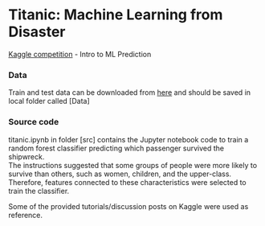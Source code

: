 # Titanic: Machine Learning from Disaster
[Kaggle competition](https://www.kaggle.com/c/titanic) - Intro to ML Prediction

### Data
Train and test data can be downloaded from [here](https://www.kaggle.com/c/titanic/data) and should be saved in local folder called [Data]

### Source code
titanic.ipynb in folder [src] contains the Jupyter notebook code to train a random forest classifier predicting which passenger survived the shipwreck.    
The instructions suggested that some groups of people were more likely to survive than others, such as women, children, and the upper-class.   
Therefore, features connected to these characteristics were selected to train the classifier.   

Some of the provided tutorials/discussion posts on Kaggle were used as reference.
